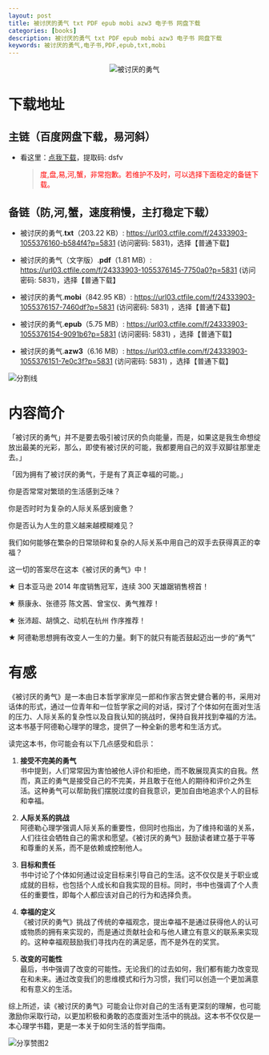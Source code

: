 ```yaml
---
layout: post
title: 被讨厌的勇气 txt PDF epub mobi azw3 电子书 网盘下载
categories: [books]
description: 被讨厌的勇气 txt PDF epub mobi azw3 电子书 网盘下载
keywords: 被讨厌的勇气,电子书,PDF,epub,txt,mobi
---
```


<center><img src="https://pic.imgdb.cn/item/661c7f8568eb935713fdc8a6.jpg" alt="被讨厌的勇气"></center>

# 下载地址

## 主链（百度网盘下载，易河斜）

- 看这里：[点我下载](https://pan.baidu.com/s/1qZRtufNxueSwGGkzsLIB5A?pwd=dsfv)，提取码: dsfv

  > <p style="color:red" >度,盘,易,河,蟹，非常抱歉。若维护不及时，可以选择下面稳定的备链下载。</p>

## 备链（防,河,蟹，速度稍慢，主打稳定下载）

- 被讨厌的勇气.**txt**（203.22 KB）: <https://url03.ctfile.com/f/24333903-1055376160-b584f4?p=5831> (访问密码: 5831)，选择【普通下载】

- 被讨厌的勇气（文字版）.**pdf**（1.81 MB）: <https://url03.ctfile.com/f/24333903-1055376145-7750a0?p=5831> (访问密码: 5831)，选择【普通下载】

- 被讨厌的勇气.**mobi**（842.95 KB）: <https://url03.ctfile.com/f/24333903-1055376157-7460df?p=5831> (访问密码: 5831) ，选择【普通下载】

- 被讨厌的勇气.**epub**（5.75 MB）: <https://url03.ctfile.com/f/24333903-1055376154-9091b6?p=5831> (访问密码: 5831) ，选择【普通下载】

- 被讨厌的勇气.**azw3**（6.16 MB）: <https://url03.ctfile.com/f/24333903-1055376151-7e0c3f?p=5831> (访问密码: 5831) ，选择【普通下载】

![分割线](https://pic.imgdb.cn/item/6612476468eb935713c85291.gif)

# 内容简介

「被讨厌的勇气」并不是要去吸引被讨厌的负向能量，而是，如果这是我生命想绽放出最美的光彩，那么，即使有被讨厌的可能，我都要用自己的双手双脚往那里走去。」

「因为拥有了被讨厌的勇气，于是有了真正幸福的可能。」

你是否常常对繁琐的生活感到乏味？

你是否时时为复杂的人际关系感到疲惫？

你是否认为人生的意义越来越模糊难见？

我们如何能够在繁杂的日常琐碎和复杂的人际关系中用自己的双手去获得真正的幸福？

这一切的答案尽在这本《被讨厌的勇气》中！

★ 日本亚马逊 2014 年度销售冠军，连续 300 天雄踞销售榜首！

★ 蔡康永、张德芬 陈文茜、曾宝仪、勇气推荐！

★ 张沛超、胡慎之、动机在杭州 作序推荐！

★ 阿德勒思想拥有改变人一生的力量。剩下的就只有能否鼓起迈出一步的“勇气”

# 有感

《被讨厌的勇气》是一本由日本哲学家岸见一郎和作家古贺史健合著的书，采用对话体的形式，通过一位青年和一位哲学家之间的对话，探讨了个体如何在面对生活的压力、人际关系的复杂性以及自我认知的挑战时，保持自我并找到幸福的方法。这本书基于阿德勒心理学的理念，提供了一种全新的思考和生活方式。

读完这本书，你可能会有以下几点感受和启示：

1. **接受不完美的勇气**  
   书中提到，人们常常因为害怕被他人评价和拒绝，而不敢展现真实的自我。然而，真正的勇气是接受自己的不完美，并且敢于在他人的期待和评价之外生活。这种勇气可以帮助我们摆脱过度的自我意识，更加自由地追求个人的目标和幸福。

2. **人际关系的挑战**  
   阿德勒心理学强调人际关系的重要性，但同时也指出，为了维持和谐的关系，人们往往会牺牲自己的需求和愿望。《被讨厌的勇气》鼓励读者建立基于平等和尊重的关系，而不是依赖或控制他人。

3. **目标和责任**  
   书中讨论了个体如何通过设定目标来引导自己的生活。这不仅仅是关于职业或成就的目标，也包括个人成长和自我实现的目标。同时，书中也强调了个人责任的重要性，即每个人都应该对自己的行为和选择负责。

4. **幸福的定义**  
   《被讨厌的勇气》挑战了传统的幸福观念，提出幸福不是通过获得他人的认可或物质的拥有来实现的，而是通过贡献社会和与他人建立有意义的联系来实现的。这种幸福观鼓励我们寻找内在的满足感，而不是外在的奖赏。

5. **改变的可能性**  
   最后，书中强调了改变的可能性。无论我们的过去如何，我们都有能力改变现在和未来。通过改变我们的思维模式和行为习惯，我们可以创造一个更加满意和有意义的生活。

综上所述，读《被讨厌的勇气》可能会让你对自己的生活有更深刻的理解，也可能激励你采取行动，以更加积极和勇敢的态度面对生活中的挑战。这本书不仅仅是一本心理学书籍，更是一本关于如何生活的哲学指南。

![分享赞图2](https://pic.imgdb.cn/item/661a35e868eb93571333b3c3.gif)

<!--https://www.gaoding.com/editor/design?id=27912732129277957&mode=user-->
